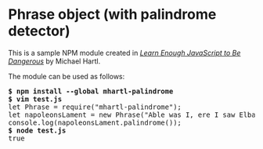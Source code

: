 # Phrase object (with palindrome detector)

This is a sample NPM module created in [*Learn Enough JavaScript to Be Dangerous*](https://www.learnenough.com/javascript-tutorial) by Michael Hartl.

The module can be used as follows:

<pre>
<b>$ npm install --global mhartl-palindrome</b>
<b>$ vim test.js</b>
let Phrase = require("mhartl-palindrome");
let napoleonsLament = new Phrase("Able was I, ere I saw Elba.");
console.log(napoleonsLament.palindrome());
<b>$ node test.js</b>
true
</pre>
